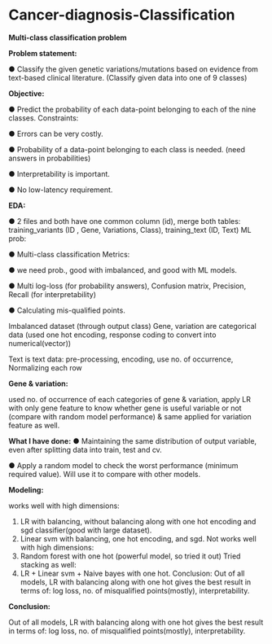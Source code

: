 # Cancer-diagnosis-Classification
**Multi-class classification problem**


**Problem statement:**

● Classify the given genetic variations/mutations based on evidence from text-based
clinical literature. (Classify given data into one of 9 classes)

**Objective:**

● Predict the probability of each data-point belonging to each of the nine classes.
Constraints:

● Errors can be very costly.

● Probability of a data-point belonging to each class is needed. (need answers in
probabilities)

● Interpretability is important.

● No low-latency requirement.

**EDA:**

● 2 files and both have one common column (id), merge both tables:
training_variants (ID , Gene, Variations, Class), training_text (ID, Text)
ML prob:

● Multi-class classification
Metrics:

● we need prob., good with imbalanced, and good with ML models.

● Multi log-loss (for probability answers), Confusion matrix, Precision, Recall (for
interpretability)

● Calculating mis-qualified points.

Imbalanced dataset (through output class)
Gene, variation are categorical data (used one hot encoding, response coding to convert
into numerical(vector))

Text is text data: pre-processing, encoding, use no. of occurrence, Normalizing each row

**Gene & variation:**

used no. of occurrence of each categories of gene & variation, apply LR with only
gene feature to know whether gene is useful variable or not
(compare with random model performance) & same applied for variation feature as
well.

**What I have done:**
● Maintaining the same distribution of output variable, even after splitting data into
train, test and cv.

● Apply a random model to check the worst performance (minimum required value).
Will use it to compare with other models.

**Modeling:**

works well with high dimensions:
1) LR with balancing, without balancing along with one hot encoding and sgd classifier(good
with large dataset).
2) Linear svm with balancing, one hot encoding, and sgd.
Not works well with high dimensions:
3) Random forest with one hot (powerful model, so tried it out)
Tried stacking as well:
4) LR + Linear svm + Naive bayes with one hot.
Conclusion:
Out of all models, LR with balancing along with one hot gives the best result in terms of:
log loss, no. of misqualified points(mostly), interpretability.

**Conclusion:**

Out of all models, LR with balancing along with one hot gives the best result in terms of:
log loss, no. of misqualified points(mostly), interpretability.
